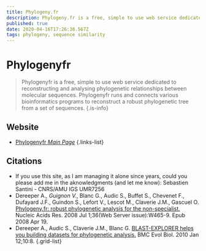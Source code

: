 ```yaml
---
title: Phylogeny.fr
description: Phylogeny.fr is a free, simple to use web service dedicated to reconstructing and analysing phylogenetic relationships between molecular sequences.
published: true
date: 2020-04-16T17:26:38.567Z
tags: phylogeny, sequence similarity
---
```


# Phylogenyfr

> Phylogenyfr is a free, simple to use web service dedicated to reconstructing and analysing phylogenetic relationships between molecular sequences.
&NewLine;
Phylogenyfr runs and connects various bioinformatics programs to reconstruct a robust phylogenetic tree from a set of sequences.
{.is-info}


## Website

- [Phylogenyfr *Main Page*](http://www.phylogeny.fr/)
{.links-list}

## Citations

- If you use this site, as I am managing it alone since years, could you please add me in the aknowledgments (and let me know): Sebastien Santini - CNRS/AMU IGS UMR7256
- Dereeper A.*, Guignon V.*, Blanc G., Audic S., Buffet S., Chevenet F., Dufayard J.F., Guindon S., Lefort V., Lescot M., Claverie J.M., Gascuel O. [Phylogeny.fr: robust phylogenetic analysis for the non-specialist.](https://academic.oup.com/nar/article/36/suppl_2/W465/2505761) Nucleic Acids Res. 2008 Jul 1;36(Web Server issue):W465-9. Epub 2008 Apr 19.
-	Dereeper A., Audic S., Claverie J.M., Blanc G. [BLAST-EXPLORER helps you building datasets for phylogenetic analysis.](https://bmcevolbiol.biomedcentral.com/articles/10.1186/1471-2148-10-8) BMC Evol Biol. 2010 Jan 12;10:8.
{.grid-list}